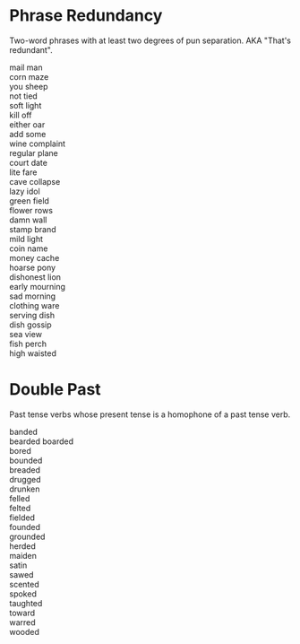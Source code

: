 # Phrase Redundancy
Two-word phrases with at least two degrees of pun separation. AKA "That's redundant".

mail man  
corn maze  
you sheep  
not tied  
soft light  
kill off  
either oar  
add some  
wine complaint  
regular plane  
court date  
lite fare  
cave collapse  
lazy idol  
green field  
flower rows  
damn wall  
stamp brand  
mild light  
coin name  
money cache  
hoarse pony  
dishonest lion  
early mourning  
sad morning  
clothing ware  
serving dish  
dish gossip  
sea view  
fish perch  
high waisted  

# Double Past
Past tense verbs whose present tense is a homophone of a past tense verb.

banded  
bearded
boarded  
bored  
bounded  
breaded  
drugged  
drunken  
felled  
felted  
fielded  
founded  
grounded  
herded  
maiden  
satin  
sawed  
scented  
spoked  
taughted  
toward  
warred  
wooded  

